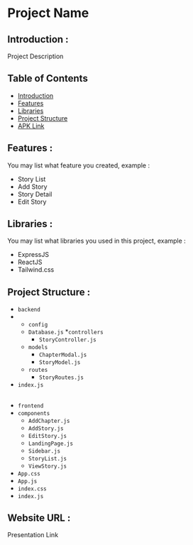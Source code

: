 # Project Name

## <a name="introduction"></a> Introduction :
Project Description

## Table of Contents

- [Introduction](#introduction)
- [Features](#features)
- [Libraries](#libraries)
- [Project Structure](#project-structures)
- [APK Link](#apk-link)

## <a name="features"></a> Features :
You may list what feature you created, example :
- Story List
- Add Story
- Story Detail
- Edit Story


## <a name="libraries"></a> Libraries :
You may list what libraries you used in this project, example :
- ExpressJS
- ReactJS
- Tailwind.css

## <a name="project-structures"></a> Project Structure :

* `backend`
* * `config`
  * `Database.js`
  *`controllers`
    * `StoryController.js`
  * `models`
    * `ChapterModal.js`
    * `StoryModel.js`
  * `routes`
    *  `StoryRoutes.js`
 * `index.js`

## 
 * `frontend`
* `components`
  * `AddChapter.js`
  * `AddStory.js`
  * `EditStory.js`
  * `LandingPage.js`
  * `Sidebar.js`
  * `StoryList.js`
  * `ViewStory.js`
* `App.css`
* `App.js`
* `index.css`
* `index.js`

## <a name="apk-link"></a> Website URL :
Presentation Link
